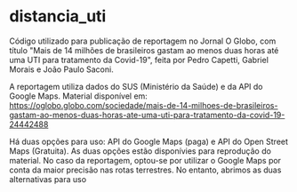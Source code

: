 # distancia_uti
Código utilizado para publicação de reportagem no Jornal O Globo, com título "Mais de 14 milhões de brasileiros gastam ao menos duas horas até uma UTI para tratamento da Covid-19", feita por Pedro Capetti, Gabriel Morais e João Paulo Saconi. 

A reportagem utiliza dados do SUS (Ministério da Saúde) e da API do Google Maps. Material disponível em: https://oglobo.globo.com/sociedade/mais-de-14-milhoes-de-brasileiros-gastam-ao-menos-duas-horas-ate-uma-uti-para-tratamento-da-covid-19-24442488

Há duas opções para uso: API do Google Maps (paga) e API do Open Street Maps (Gratuita). As duas opções estão disponívies para reprodução do material. No caso da reportagem, optou-se por utilizar o Google Maps por conta da maior precisão nas rotas terrestres. No entanto, abrimos as duas alternativas para uso 
